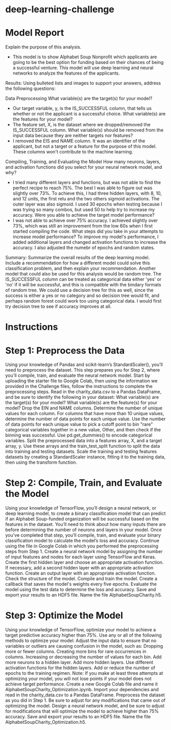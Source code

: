 # deep-learning-challenge

# Model Report 
Explain the purpose of this analysis.
* This model is to show Alphabet Soup Nonprofit which applicants are going to be the best option for funding based on their chances of being a successful venture. This model will use deep learning and neural networks to analyze the features of the applicants. 

Results: Using bulleted lists and images to support your answers, address the following questions:

Data Preprocessing
What variable(s) are the target(s) for your model? 
* Our target variable, y, is the IS_SUCCESSFUL column, that tells us whether or not the applicant is a successful choice. 
What variable(s) are the features for your model? 
* The feature set, X, is the dataset where we dropped/removed the IS_SUCCESSFUL column. 
What variable(s) should be removed from the input data because they are neither targets nor features? 
* I removed the EIS and NAME column. It was an identifier of the applicant, but not a target or a feature for the purpose of this model. These columns won't contribute to the machine learning. 

Compiling, Training, and Evaluating the Model
How many neurons, layers, and activation functions did you select for your neural network model, and why?
* I tried many different layers and functions, but was not able to find the perfect recipe to reach 75%. The best I was able to figure out was slightly over 73%. To achieve this, I had three hidden layers, with 8, 10, and 12 units, the first relu and the two others sigmoid activations. The outer layer was also sigmoid. I used 30 epochs when testing because I was trying so many combos, but used 50 to help try to increase my accuracy. 
Were you able to achieve the target model performance? 
* I was not able to achieve over 75% accuracy. I achieved slightly over 73%, which was still an improvement from the low 60s when I first started compiling the code. 
What steps did you take in your attempts to increase model performance?
    To improve my model's performance, I added additional layers and changed activation functions to increase the accuracy. I also adjusted the numebr of epochs and random states. 

Summary: Summarize the overall results of the deep learning model. Include a recommendation for how a different model could solve this classification problem, and then explain your recommendation.
Another model that could also be used for this analysis would be random tree. The IS_SUCCESSFUL column can be treated as categorical data either 'yes' or 'no' if it will be successful, and this is compatible with the bindary formats of random tree. We could use a decision tree for this as well, since the success is either a yes or no category and so decision tree would fit, and perhaps random forest could work too using categorical data. I would first try decision tree to see if accuracy improves at all. 


# Instructions

# Step 1: Preprocess the Data
Using your knowledge of Pandas and scikit-learn’s StandardScaler(), you’ll need to preprocess the dataset. This step prepares you for Step 2, where you'll compile, train, and evaluate the neural network model.
Start by uploading the starter file to Google Colab, then using the information we provided in the Challenge files, follow the instructions to complete the preprocessing steps.
Read in the charity_data.csv to a Pandas DataFrame, and be sure to identify the following in your dataset:
What variable(s) are the target(s) for your model?
What variable(s) are the feature(s) for your model?
Drop the EIN and NAME columns.
Determine the number of unique values for each column.
For columns that have more than 10 unique values, determine the number of data points for each unique value.
Use the number of data points for each unique value to pick a cutoff point to bin "rare" categorical variables together in a new value, Other, and then check if the binning was successful.
Use pd.get_dummies() to encode categorical variables.
Split the preprocessed data into a features array, X, and a target array, y. Use these arrays and the train_test_split function to split the data into training and testing datasets.
Scale the training and testing features datasets by creating a StandardScaler instance, fitting it to the training data, then using the transform function.

# Step 2: Compile, Train, and Evaluate the Model
Using your knowledge of TensorFlow, you’ll design a neural network, or deep learning model, to create a binary classification model that can predict if an Alphabet Soup-funded organization will be successful based on the features in the dataset. You’ll need to think about how many inputs there are before determining the number of neurons and layers in your model. Once you’ve completed that step, you’ll compile, train, and evaluate your binary classification model to calculate the model’s loss and accuracy.
Continue using the file in Google Colab in which you performed the preprocessing steps from Step 1.
Create a neural network model by assigning the number of input features and nodes for each layer using TensorFlow and Keras.
Create the first hidden layer and choose an appropriate activation function.
If necessary, add a second hidden layer with an appropriate activation function.
Create an output layer with an appropriate activation function.
Check the structure of the model.
Compile and train the model.
Create a callback that saves the model's weights every five epochs.
Evaluate the model using the test data to determine the loss and accuracy.
Save and export your results to an HDF5 file. Name the file AlphabetSoupCharity.h5.

# Step 3: Optimize the Model
Using your knowledge of TensorFlow, optimize your model to achieve a target predictive accuracy higher than 75%.
Use any or all of the following methods to optimize your model:
Adjust the input data to ensure that no variables or outliers are causing confusion in the model, such as:
Dropping more or fewer columns.
Creating more bins for rare occurrences in columns.
Increasing or decreasing the number of values for each bin.
Add more neurons to a hidden layer.
Add more hidden layers.
Use different activation functions for the hidden layers.
Add or reduce the number of epochs to the training regimen.
Note: If you make at least three attempts at optimizing your model, you will not lose points if your model does not achieve target performance.
Create a new Google Colab file and name it AlphabetSoupCharity_Optimization.ipynb.
Import your dependencies and read in the charity_data.csv to a Pandas DataFrame.
Preprocess the dataset as you did in Step 1. Be sure to adjust for any modifications that came out of optimizing the model.
Design a neural network model, and be sure to adjust for modifications that will optimize the model to achieve higher than 75% accuracy.
Save and export your results to an HDF5 file. Name the file AlphabetSoupCharity_Optimization.h5.
